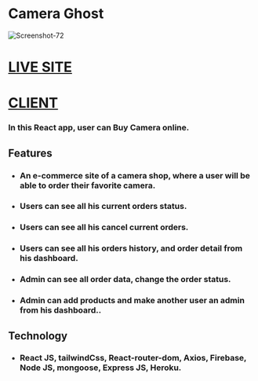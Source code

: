 # **Camera Ghost**

<img src="https://i.ibb.co/x6wrgBr/1637308287865.png" alt="Screenshot-72" border="0">

# [LIVE SITE](https://hot-red-onion-app.netlify.app)

# [CLIENT](https://github.com/programming-hero-web-course-4/niche-website-client-side-shourovys)

### In this React app, user can Buy Camera online.

## **Features**

- ### An e-commerce site of a camera shop, where a user will be able to order their favorite camera.
- ### Users can see all his current orders status.
- ### Users can see all his cancel current orders.
- ### Users can see all his orders history, and order detail from his dashboard.
- ### Admin can see all order data, change the order status.
- ### Admin can add products and make another user an admin from his dashboard..

## **Technology**

- ### React JS, tailwindCss, React-router-dom, Axios, Firebase, Node JS, mongoose, Express JS, Heroku.

